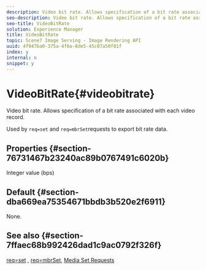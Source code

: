 ```yaml
---
description: Video bit rate. Allows specification of a bit rate associated with each video record.
seo-description: Video bit rate. Allows specification of a bit rate associated with each video record.
seo-title: VideoBitRate
solution: Experience Manager
title: VideoBitRate
topic: Scene7 Image Serving - Image Rendering API
uuid: 4f947ba0-375a-4f6e-8de5-45c07a50f81f
index: y
internal: n
snippet: y
---
```


# VideoBitRate{#videobitrate}

Video bit rate. Allows specification of a bit rate associated with each video record.

Used by `req=set` and `req=mbrSet`requests to export bit rate data.

## Properties {#section-76731467b23240ac89b0767491c6020b}

Integer value (bps)

## Default {#section-dba669ea75354671bbdb3b520e2f6911}

None.

## See also {#section-7ffaec68b992426dad1c9ac0792f326f}

[req=set](r_set.md#reference_2CAC1A03EAF44A7986E18F2898384F98) , [req=mbrSet](r_mbrset.md#reference_603D75BABDE74508A878C27BD4CCED73), [Media Set Requests](r_media_set_requests.md#reference_F2F2AA11208B47609FE17848D3B86A0B) 
